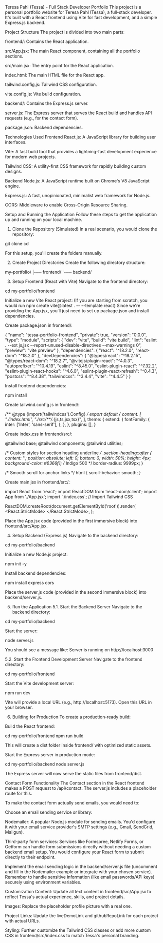 
Teresa Pahl (Tessa) - Full Stack Developer Portfolio
This project is a personal portfolio website for Teresa Pahl (Tessa), a full-stack developer. It's built with a React frontend using Vite for fast development, and a simple Express.js backend.

Project Structure
The project is divided into two main parts:

frontend/: Contains the React application.

src/App.jsx: The main React component, containing all the portfolio sections.

src/main.jsx: The entry point for the React application.

index.html: The main HTML file for the React app.

tailwind.config.js: Tailwind CSS configuration.

vite.config.js: Vite build configuration.

backend/: Contains the Express.js server.

server.js: The Express server that serves the React build and handles API requests (e.g., for the contact form).

package.json: Backend dependencies.

Technologies Used
Frontend
React.js: A JavaScript library for building user interfaces.

Vite: A fast build tool that provides a lightning-fast development experience for modern web projects.

Tailwind CSS: A utility-first CSS framework for rapidly building custom designs.

Backend
Node.js: A JavaScript runtime built on Chrome's V8 JavaScript engine.

Express.js: A fast, unopinionated, minimalist web framework for Node.js.

CORS: Middleware to enable Cross-Origin Resource Sharing.

Setup and Running the Application
Follow these steps to get the application up and running on your local machine.

1. Clone the Repository (Simulated)
In a real scenario, you would clone the repository:

git clone <your-repo-url>
cd <your-repo-name>

For this setup, you'll create the folders manually.

2. Create Project Directories
Create the following directory structure:

my-portfolio/
├── frontend/
└── backend/

3. Setup Frontend (React with Vite)
Navigate to the frontend directory:

cd my-portfolio/frontend

Initialize a new Vite React project:
(If you are starting from scratch, you would run npm create vite@latest . -- --template react)
Since we're providing the App.jsx, you'll just need to set up package.json and install dependencies.

Create package.json in frontend/:

{
  "name": "tessa-portfolio-frontend",
  "private": true,
  "version": "0.0.0",
  "type": "module",
  "scripts": {
    "dev": "vite",
    "build": "vite build",
    "lint": "eslint . --ext js,jsx --report-unused-disable-directives --max-warnings 0",
    "preview": "vite preview"
  },
  "dependencies": {
    "react": "^18.2.0",
    "react-dom": "^18.2.0"
  },
  "devDependencies": {
    "@types/react": "^18.2.15",
    "@types/react-dom": "^18.2.7",
    "@vitejs/plugin-react": "^4.0.3",
    "autoprefixer": "^10.4.19",
    "eslint": "^8.45.0",
    "eslint-plugin-react": "^7.32.2",
    "eslint-plugin-react-hooks": "^4.6.0",
    "eslint-plugin-react-refresh": "^0.4.3",
    "postcss": "^8.4.38",
    "tailwindcss": "^3.4.4",
    "vite": "^4.4.5"
  }
}

Install frontend dependencies:

npm install

Create tailwind.config.js in frontend/:

/** @type {import('tailwindcss').Config} */
export default {
  content: [
    "./index.html",
    "./src/**/*.{js,ts,jsx,tsx}",
  ],
  theme: {
    extend: {
      fontFamily: {
        inter: ['Inter', 'sans-serif'],
      },
    },
  },
  plugins: [],
}

Create index.css in frontend/src/:

@tailwind base;
@tailwind components;
@tailwind utilities;

/* Custom styles for section heading underline */
.section-heading::after {
    content: '';
    position: absolute;
    left: 0;
    bottom: 0;
    width: 50%;
    height: 4px;
    background-color: #6366f1; /* Indigo 500 */
    border-radius: 9999px;
}

/* Smooth scroll for anchor links */
html {
    scroll-behavior: smooth;
}

Create main.jsx in frontend/src/:

import React from 'react';
import ReactDOM from 'react-dom/client';
import App from './App.jsx';
import './index.css'; // Import Tailwind CSS

ReactDOM.createRoot(document.getElementById('root')).render(
  <React.StrictMode>
    <App />
  </React.StrictMode>,
);

Place the App.jsx code (provided in the first immersive block) into frontend/src/App.jsx.

4. Setup Backend (Express.js)
Navigate to the backend directory:

cd my-portfolio/backend

Initialize a new Node.js project:

npm init -y

Install backend dependencies:

npm install express cors

Place the server.js code (provided in the second immersive block) into backend/server.js.

5. Run the Application
5.1. Start the Backend Server
Navigate to the backend directory:

cd my-portfolio/backend

Start the server:

node server.js

You should see a message like: Server is running on http://localhost:3000

5.2. Start the Frontend Development Server
Navigate to the frontend directory:

cd my-portfolio/frontend

Start the Vite development server:

npm run dev

Vite will provide a local URL (e.g., http://localhost:5173). Open this URL in your browser.

6. Building for Production
To create a production-ready build:

Build the React frontend:

cd my-portfolio/frontend
npm run build

This will create a dist folder inside frontend/ with optimized static assets.

Start the Express server in production mode:

cd my-portfolio/backend
node server.js

The Express server will now serve the static files from frontend/dist.

Contact Form Functionality
The Contact section in the React frontend makes a POST request to /api/contact. The server.js includes a placeholder route for this.

To make the contact form actually send emails, you would need to:

Choose an email sending service or library:

Nodemailer: A popular Node.js module for sending emails. You'd configure it with your email service provider's SMTP settings (e.g., Gmail, SendGrid, Mailgun).

Third-party form services: Services like Formspree, Netlify Forms, or Getform can handle form submissions directly without needing a custom backend email setup. You would configure your React form to submit directly to their endpoint.

Implement the email sending logic in the backend/server.js file (uncomment and fill in the Nodemailer example or integrate with your chosen service). Remember to handle sensitive information (like email passwords/API keys) securely using environment variables.

Customization
Content: Update all text content in frontend/src/App.jsx to reflect Tessa's actual experience, skills, and project details.

Images: Replace the placeholder profile picture with a real one.

Project Links: Update the liveDemoLink and githubRepoLink for each project with actual URLs.

Styling: Further customize the Tailwind CSS classes or add more custom CSS in frontend/src/index.css to match Tessa's personal branding.